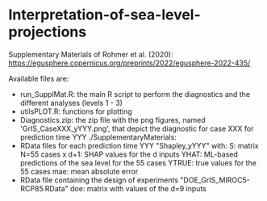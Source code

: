 # Interpretation-of-sea-level-projections
Supplementary Materials of Rohmer et al. (2020): https://egusphere.copernicus.org/preprints/2022/egusphere-2022-435/

Available files are:
- run_SupplMat.R: the main R script to perform the diagnostics and the different analyses (levels 1 - 3)
- utilsPLOT.R: functions for plotting
- Diagnostics.zip: the zip file with the png figures, named 'GrIS_CaseXXX_yYYY.png', that depict the diagnostic for case XXX for prediction time YYY
./SupplementaryMaterials:
- RData files for each prediction time YYY "Shapley_yYYY" with:
S: matrix N=55 cases x d+1: SHAP values for the d inputs
YHAT: ML-based predictions of the sea level for the 55 cases
YTRUE: true values for the 55 cases
mae: mean absolute error
- RData file containing the design of experiments "DOE_GrIS_MIROC5-RCP85.RData"
doe: matrix with values of the d=9 inputs
